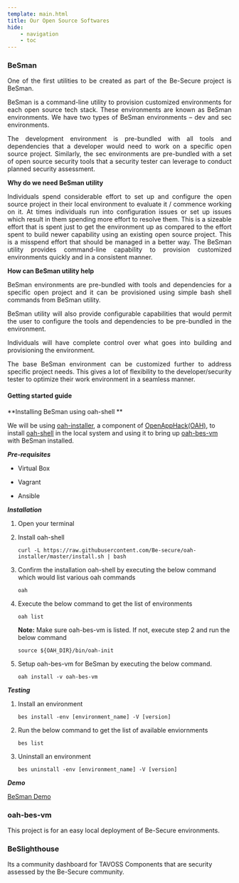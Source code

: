 ```yaml
---
template: main.html
title: Our Open Source Softwares
hide: 
    - navigation
    - toc
---
```



### **BeSman**

<div align="justify">
One of the first utilities to be created as part of the Be-Secure project is BeSman.
<p><p>
BeSman is a command-line utility to provision customized environments for each open source tech stack. These environments are known as BeSman environments. We have two types of BeSman environments – dev and sec environments. 
<p>
The development environment is pre-bundled with all tools and dependencies that a developer would need to work on a specific open source project. Similarly, the sec environments are pre-bundled with a set of open source security tools that a security tester can leverage to conduct planned security assessment. 
</div>
 
**Why do we need BeSman utility**

<div align="justify">
Individuals spend considerable effort to set up and configure the open source project in their local environment to evaluate it / commence working on it. At times individuals run into configuration issues or set up issues which result in them spending more effort to resolve them. This is a sizeable effort that is spent just to get the environment up as compared to the effort spent to build newer capability using an existing open source project. This is a misspend effort that should be managed in a better way. 
The BeSman utility provides command-line capability to provision customized environments quickly and in a consistent manner. 
</div>
 
**How can BeSman utility help**

<div align="justify">
BeSman environments are pre-bundled with tools and dependencies for a specific open project and it can be provisioned using simple bash shell commands from BeSman utility.

 
BeSman utility will also provide configurable capabilities that would permit the user to configure the tools and dependencies to be pre-bundled in the environment.

 
Individuals will have complete control over what goes into building and provisioning the environment.

 
The base BeSman environment can be customized further to address specific project needs. This gives a lot of flexibility to the developer/security  tester to optimize their work environment in a seamless manner.
</div>

#### **Getting started guide**

**Installing BeSman using oah-shell **

We will be using [oah-installer](https://github.com/hyperledgerkochi/oah-installer), a component of [OpenAppHack(OAH)](https://openapphack.github.io/OAH/), to install [oah-shell](https://github.com/hyperledgerkochi/oah-shell) in the local system and using it to bring up [oah-bes-vm](https://github.com/Be-Secure/oah-bes-vm) with BeSman installed.

**_Pre-requisites_**

* Virtual Box

* Vagrant

* Ansible


**_Installation_**

1. Open your terminal

2. Install oah-shell
   
    `curl -L https://raw.githubusercontent.com/Be-secure/oah-installer/master/install.sh | bash`

3. Confirm the installation oah-shell by executing the below command which would list various oah commands

    `oah`

4. Execute the below command to get the list of environments

    `oah list`

    **Note:** Make sure oah-bes-vm is listed. If not, execute step 2 and run the below command
    
    `source ${OAH_DIR}/bin/oah-init`

7. Setup oah-bes-vm for BeSman by executing the below command.
  
    `oah install -v oah-bes-vm`


**_Testing_**

1. Install an environment

    `bes install -env [environment_name] -V [version]`

2. Run the below command to get the list of available enviornments

    `bes list`

3. Uninstall an environment

    `bes uninstall -env [environment_name] -V [version]`


**_Demo_**

<a href="https://vimeo.com/570839886/50aeb9d751" target="_blank">BeSman Demo</a>



### **oah-bes-vm**

This project is for an easy local deployment of Be-Secure environments. 


### **BeSlighthouse**

Its a community dashboard for TAVOSS Components that are security assessed by the Be-Secure community.

